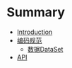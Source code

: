 # Summary

* [Introduction](README.md)
* [编码规范](coding_standard.md)
   * [数据DataSet](DataSet.md)
* [API](api/api.md)

